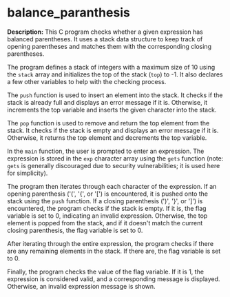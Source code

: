 # balance_paranthesis
**Description:**
This C program checks whether a given expression has balanced parentheses. It uses a stack data structure to keep track of opening parentheses and matches them with the corresponding closing parentheses.

The program defines a stack of integers with a maximum size of 10 using the `stack` array and initializes the top of the stack (`top`) to -1. It also declares a few other variables to help with the checking process.

The `push` function is used to insert an element into the stack. It checks if the stack is already full and displays an error message if it is. Otherwise, it increments the top variable and inserts the given character into the stack.

The `pop` function is used to remove and return the top element from the stack. It checks if the stack is empty and displays an error message if it is. Otherwise, it returns the top element and decrements the top variable.

In the `main` function, the user is prompted to enter an expression. The expression is stored in the `exp` character array using the `gets` function (note: `gets` is generally discouraged due to security vulnerabilities; it is used here for simplicity).

The program then iterates through each character of the expression. If an opening parenthesis ('(', '{', or '[') is encountered, it is pushed onto the stack using the `push` function. If a closing parenthesis (')', '}', or ']') is encountered, the program checks if the stack is empty. If it is, the flag variable is set to 0, indicating an invalid expression. Otherwise, the top element is popped from the stack, and if it doesn't match the current closing parenthesis, the flag variable is set to 0.

After iterating through the entire expression, the program checks if there are any remaining elements in the stack. If there are, the flag variable is set to 0.

Finally, the program checks the value of the flag variable. If it is 1, the expression is considered valid, and a corresponding message is displayed. Otherwise, an invalid expression message is shown.

